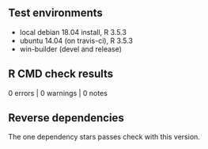 
## Test environments
* local debian 18.04 install, R 3.5.3
* ubuntu 14.04 (on travis-ci), R 3.5.3
* win-builder (devel and release)

## R CMD check results

0 errors | 0 warnings | 0 notes


## Reverse dependencies

The one dependency stars passes check with this version.
    
    